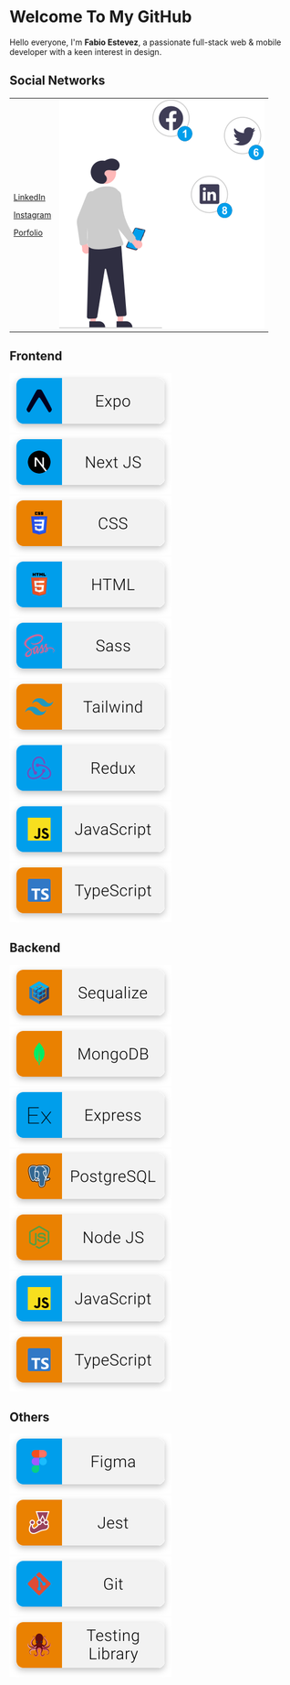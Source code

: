 <h1>Welcome To My GitHub</h1>

<p>
  Hello everyone, I'm <strong>Fabio Estevez</strong>, a passionate full-stack web & mobile developer with a keen interest in design.
</p>

<h2>Social Networks</h2>
<table border='0' cellspacing='0' cellpadding='0'>
  <tr>
    <td>
      <p><a target='_blank' href='https://www.linkedin.com/in/fabio-andres-estevez-herrera/'>LinkedIn</a></p>
      <p><a target='_blank' href='https://www.instagram.com/padermoo/'>Instagram</a></p>
      <p><a target='_blank' href='https://portfolio-fabio.vercel.app/'>Porfolio</a></p>
    </td>
    <td>
      <img src='./resources/social.svg' alt='icon' />
    </td>
  </tr>
</table>

<h2>Frontend</h2>
<div>
  <img src='./resources/expo.svg' alt='icon expo' />
  <img src='./resources/next.svg' alt='icon next' />
  <img src='./resources/css.svg' alt='icon css' />
  <img src='./resources/html.svg' alt='icon html' />
  <img src='./resources/sass.svg' alt='icon sass' />
  <img src='./resources/tailwind.svg' alt='icon tailwind' />
  <img src='./resources/redux.svg' alt='icon redux' />
  <img src='./resources/javascript.svg' alt='icon javascript' />
  <img src='./resources/typescript.svg' alt='icon typescript' />
</div>

<h2>Backend</h2>
<div>
  <img src='./resources/sequalize.svg' alt='icon sequalize' />
  <img src='./resources/mongodb.svg' alt='icon mongodb' />
  <img src='./resources/express.svg' alt='icon express' />
  <img src='./resources/postgresql.svg' alt='icon postgresql' />
  <img src='./resources/node.svg' alt='icon node' />
  <img src='./resources/javascript.svg' alt='icon javascript' />
  <img src='./resources/typescript.svg' alt='icon typescript' />
</div>

<h2>Others</h2>
<div>
  <img src='./resources/figma.svg' alt='icon figma' />
  <img src='./resources/jest.svg' alt='icon jest' />
  <img src='./resources/git.svg' alt='icon git' />
  <img src='./resources/testing.svg' alt='icon testing' />
</div>
